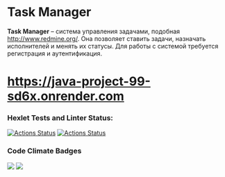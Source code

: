 # Task Manager

**Task Manager**  – система управления задачами, подобная http://www.redmine.org/. Она позволяет ставить задачи, назначать исполнителей и менять их статусы. Для работы с системой требуется регистрация и аутентификация.
# https://java-project-99-sd6x.onrender.com
### Hexlet Tests and Linter Status:
[![Actions Status](https://github.com/Grand9/java-project-99/actions/workflows/hexlet-check.yml/badge.svg)](https://github.com/Grand9/java-project-99/actions)
[![Actions Status](https://github.com/Grand9/java-project-99/actions/workflows/ci.yml/badge.svg)](https://github.com/Grand9/java-project-99/actions)

### Code Climate Badges
<a href="https://codeclimate.com/github/Grand9/java-project-99/maintainability"><img src="https://api.codeclimate.com/v1/badges/a9d83ae3d52fc50ea6e0/maintainability" /></a>
<a href="https://codeclimate.com/github/Grand9/java-project-99/test_coverage"><img src="https://api.codeclimate.com/v1/badges/a9d83ae3d52fc50ea6e0/test_coverage" /></a>
